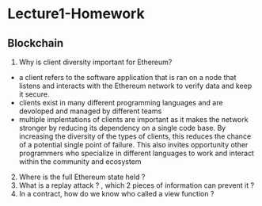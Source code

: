 # Lecture1-Homework
## Blockchain

1. Why is client diversity important for Ethereum?
  -  a client refers to the software application that is ran on a node that listens and interacts with the Ethereum network to verify data and keep it secure. 
  -  clients exist in many different programming languages and are devoloped and managed by different teams
  -  multiple implentations of clients are important as it makes the network stronger by reducing its dependency on a single code base. By increasing the diversity of      the types of clients, this reduces the chance of a potential single point of failure. This also invites opportunity other programmers who specialize in different      languages to work and interact within the community and ecosystem
       
2. Where is the full Ethereum state held ?
3. What is a replay attack ? , which 2 pieces of information can prevent it ?
4. In a contract, how do we know who called a view function ?
